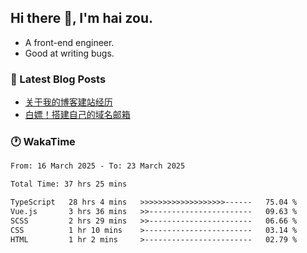 ## Hi there 👋, I'm hai zou.

- A front-end engineer.
- Good at writing bugs.

### 📖 Latest Blog Posts
<!-- BLOG-POST-LIST:START -->
- [关于我的博客建站经历](https://www.izou.top/2025/01/blog-site-build/)
- [白嫖！搭建自己的域名邮箱](https://www.izou.top/2025/01/domain-mail/)
<!-- BLOG-POST-LIST:END -->

### 🕐 WakaTime
<!--START_SECTION:waka-->

```txt
From: 16 March 2025 - To: 23 March 2025

Total Time: 37 hrs 25 mins

TypeScript   28 hrs 4 mins   >>>>>>>>>>>>>>>>>>>------   75.04 %
Vue.js       3 hrs 36 mins   >>-----------------------   09.63 %
SCSS         2 hrs 29 mins   >>-----------------------   06.66 %
CSS          1 hr 10 mins    >------------------------   03.14 %
HTML         1 hr 2 mins     >------------------------   02.79 %
```

<!--END_SECTION:waka-->
